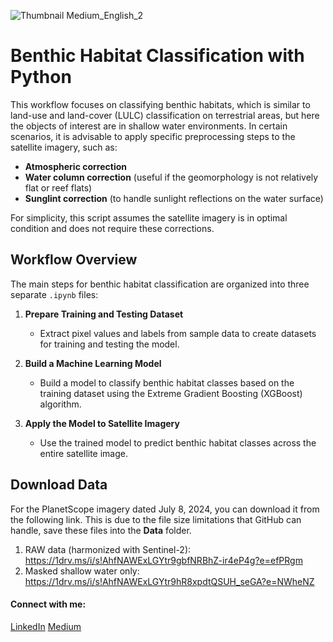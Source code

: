 ![Thumbnail Medium_English_2](https://github.com/user-attachments/assets/5b9f5481-5c07-4b96-86ee-af14e98f20bc)

# Benthic Habitat Classification with Python

This workflow focuses on classifying benthic habitats, which is similar to land-use and land-cover (LULC) classification on terrestrial areas, but here the objects of interest are in shallow water environments. In certain scenarios, it is advisable to apply specific preprocessing steps to the satellite imagery, such as:

- **Atmospheric correction**  
- **Water column correction** (useful if the geomorphology is not relatively flat or reef flats)  
- **Sunglint correction** (to handle sunlight reflections on the water surface)  

For simplicity, this script assumes the satellite imagery is in optimal condition and does not require these corrections.

## Workflow Overview

The main steps for benthic habitat classification are organized into three separate `.ipynb` files:

1. **Prepare Training and Testing Dataset**  
   - Extract pixel values and labels from sample data to create datasets for training and testing the model.

2. **Build a Machine Learning Model**  
   - Build a model to classify benthic habitat classes based on the training dataset using the Extreme Gradient Boosting (XGBoost) algorithm.

3. **Apply the Model to Satellite Imagery**  
   - Use the trained model to predict benthic habitat classes across the entire satellite image.

## Download Data

For the PlanetScope imagery dated July 8, 2024, you can download it from the following link. This is due to the file size limitations that GitHub can handle, save these files into the **Data** folder.
1. RAW data (harmonized with Sentinel-2): https://1drv.ms/i/s!AhfNAWExLGYtr9gbfNRBhZ-ir4eP4g?e=efPRgm
2. Masked shallow water only: https://1drv.ms/i/s!AhfNAWExLGYtr9hR8xpdtQSUH_seGA?e=NWheNZ

#### Connect with me:
[LinkedIn](https://www.linkedin.com/in/mwahyur) [Medium](https://wahyu-ramadhan.medium.com)
